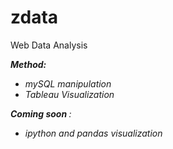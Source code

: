 # zdata
Web Data Analysis

<i><b>Method:</b> 
* mySQL manipulation
* Tableau Visualization


<i><b>Coming soon </b>: 
* ipython and pandas visualization
